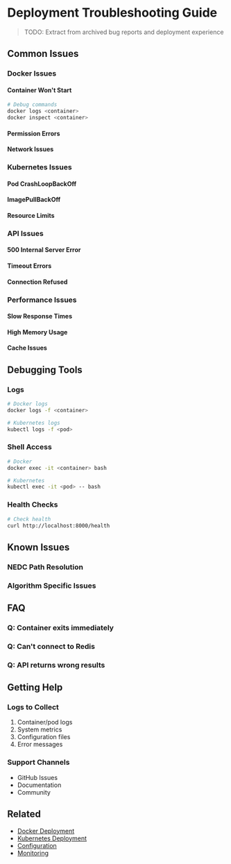 # Deployment Troubleshooting Guide

> TODO: Extract from archived bug reports and deployment experience

## Common Issues

### Docker Issues

#### Container Won't Start
<!-- TODO: Startup issues -->
```bash
# Debug commands
docker logs <container>
docker inspect <container>
```

#### Permission Errors
<!-- TODO: File permission issues -->

#### Network Issues
<!-- TODO: Port conflicts, connectivity -->

### Kubernetes Issues

#### Pod CrashLoopBackOff
<!-- TODO: Common causes -->

#### ImagePullBackOff
<!-- TODO: Registry issues -->

#### Resource Limits
<!-- TODO: OOMKilled, CPU throttling -->

### API Issues

#### 500 Internal Server Error
<!-- TODO: Common causes -->

#### Timeout Errors
<!-- TODO: Slow requests -->

#### Connection Refused
<!-- TODO: Service not running -->

### Performance Issues

#### Slow Response Times
<!-- TODO: Debugging steps -->

#### High Memory Usage
<!-- TODO: Memory leaks -->

#### Cache Issues
<!-- TODO: Redis problems -->

## Debugging Tools

### Logs
```bash
# Docker logs
docker logs -f <container>

# Kubernetes logs
kubectl logs -f <pod>
```

### Shell Access
```bash
# Docker
docker exec -it <container> bash

# Kubernetes
kubectl exec -it <pod> -- bash
```

### Health Checks
```bash
# Check health
curl http://localhost:8000/health
```

## Known Issues

### NEDC Path Resolution
<!-- TODO: Extract from ALPHA_WRAPPER_P0_BUG.md -->

### Algorithm Specific Issues
<!-- TODO: Extract from bug reports -->

## FAQ

### Q: Container exits immediately
<!-- TODO: Solution -->

### Q: Can't connect to Redis
<!-- TODO: Solution -->

### Q: API returns wrong results
<!-- TODO: Parity checking -->

## Getting Help

### Logs to Collect
1. Container/pod logs
2. System metrics
3. Configuration files
4. Error messages

### Support Channels
- GitHub Issues
- Documentation
- Community

## Related
- [Docker Deployment](docker.md)
- [Kubernetes Deployment](kubernetes.md)
- [Configuration](configuration.md)
- [Monitoring](monitoring.md)